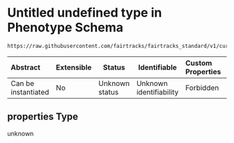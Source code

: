 # Untitled undefined type in Phenotype Schema

```txt
https://raw.githubusercontent.com/fairtracks/fairtracks_standard/v1/current/json/schema/fairtracks_phenotype.schema.json#/properties
```




| Abstract            | Extensible | Status         | Identifiable            | Custom Properties | Additional Properties | Access Restrictions | Defined In                                                                                                   |
| :------------------ | ---------- | -------------- | ----------------------- | :---------------- | --------------------- | ------------------- | ------------------------------------------------------------------------------------------------------------ |
| Can be instantiated | No         | Unknown status | Unknown identifiability | Forbidden         | Allowed               | none                | [fairtracks_phenotype.schema.json\*](../json/schema/fairtracks_phenotype.schema.json "open original schema") |

## properties Type

unknown
